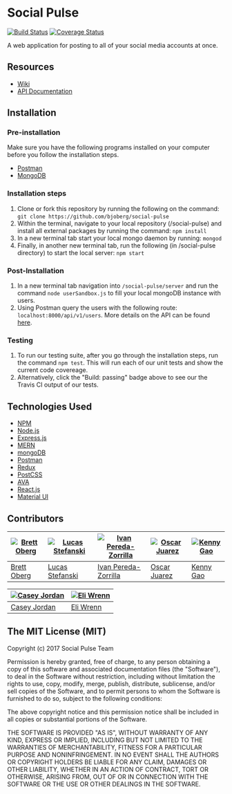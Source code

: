 # Social Pulse
[![Build Status](https://travis-ci.org/bjoberg/social-pulse.svg?branch=testing)](https://travis-ci.org/bjoberg/social-pulse)
[![Coverage Status](https://coveralls.io/repos/github/bjoberg/social-pulse/badge.svg?branch=master)](https://coveralls.io/github/bjoberg/social-pulse?branch=master)

A web application for posting to all of your social media accounts at once. 

## Resources
* [Wiki](https://github.com/bjoberg/social-pulse/wiki)
* [API Documentation](https://github.com/bjoberg/social-pulse/wiki/API-Documentation-Overview)

## Installation

### Pre-installation
Make sure you have the following programs installed on your computer before you follow the installation steps.
* [Postman](https://www.getpostman.com)
* [MongoDB](https://docs.mongodb.com/manual/installation/)

### Installation steps
1. Clone or fork this repository by running the following on the command: `git clone https://github.com/bjoberg/social-pulse`
2. Within the terminal, navigate to your local repository (/social-pulse) and install all external packages by running the command: `npm install`
3. In a new terminal tab start your local mongo daemon by running: `mongod`
4. Finally, in another new terminal tab, run the following (in /social-pulse directory) to start the local server: `npm start`

### Post-Installation
1. In a new terminal tab navigation into `/social-pulse/server` and run the command `node userSandbox.js` to fill your local mongoDB instance with users.
2. Using Postman query the users with the following route: `localhost:8000/api/v1/users`. More details on the API can be found [here](https://github.com/bjoberg/social-pulse/wiki/API-Documentation-Overview).

### Testing
1. To run our testing suite, after you go through the installation steps, run the command `npm test`. This will run each of our unit tests and show the current code covereage.
2. Alternatively, click the "Build: passing" badge above to see our the Travis CI output of our tests.

## Technologies Used

* [NPM](https://www.npmjs.com)
* [Node.js](https://nodejs.org/en/)
* [Express.js](https://expressjs.com)
* [MERN](http://mern.io)
* [mongoDB](https://www.mongodb.com)
* [Postman](https://www.getpostman.com)
* [Redux](http://redux.js.org)
* [PostCSS](http://postcss.org)
* [AVA](https://github.com/avajs/ava)
* [React.js](https://facebook.github.io/react/)
* [Material UI](https://www.material-ui.com/#/)

## Contributors

|[![Brett Oberg](https://avatars0.githubusercontent.com/u/8784586?v=3&s=130)](https://github.com/bjoberg)|[![Lucas Stefanski](https://avatars2.githubusercontent.com/u/15217450?v=3&s=130)](https://github.com/stefaluc)|[![Ivan Pereda-Zorrilla](https://avatars0.githubusercontent.com/u/13071149?v=3&s=130)](https://github.com/ivanpereda95)|[![Oscar Juarez](https://avatars1.githubusercontent.com/u/17089781?v=3&s=130)](https://github.com/oj726)|[![Kenny Gao](https://avatars3.githubusercontent.com/u/11130849?v=3&s=130)](https://github.com/kgao9)|
|---|---|---|---|---|
| [Brett Oberg](https://github.com/bjoberg) | [Lucas Stefanski](https://github.com/stefaluc) | [Ivan Pereda-Zorrilla](https://github.com/ivanpereda95) | [Oscar Juarez](https://github.com/oj726) | [Kenny Gao](https://github.com/kgao9) |

|[![Casey Jordan](https://avatars0.githubusercontent.com/u/25598640?v=3&s=130)](https://github.com/cjordan100)|[![Eli Wrenn](https://avatars3.githubusercontent.com/u/25535984?v=3&s=130)](https://github.com/ewrenn24)|
|---|---|
| [Casey Jordan](https://github.com/cjordan100) | [Eli Wrenn](https://github.com/ewrenn24) |

## The MIT License (MIT)

Copyright (c) 2017 Social Pulse Team

Permission is hereby granted, free of charge, to any person obtaining a copy
of this software and associated documentation files (the "Software"), to deal
in the Software without restriction, including without limitation the rights
to use, copy, modify, merge, publish, distribute, sublicense, and/or sell
copies of the Software, and to permit persons to whom the Software is
furnished to do so, subject to the following conditions:

The above copyright notice and this permission notice shall be included in
all copies or substantial portions of the Software.

THE SOFTWARE IS PROVIDED "AS IS", WITHOUT WARRANTY OF ANY KIND, EXPRESS OR
IMPLIED, INCLUDING BUT NOT LIMITED TO THE WARRANTIES OF MERCHANTABILITY,
FITNESS FOR A PARTICULAR PURPOSE AND NONINFRINGEMENT. IN NO EVENT SHALL THE
AUTHORS OR COPYRIGHT HOLDERS BE LIABLE FOR ANY CLAIM, DAMAGES OR OTHER
LIABILITY, WHETHER IN AN ACTION OF CONTRACT, TORT OR OTHERWISE, ARISING FROM,
OUT OF OR IN CONNECTION WITH THE SOFTWARE OR THE USE OR OTHER DEALINGS IN
THE SOFTWARE.
